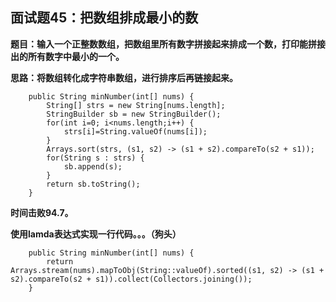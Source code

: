## 面试题45：把数组排成最小的数
**题目：输入一个正整数数组，把数组里所有数字拼接起来排成一个数，打印能拼接出的所有数字中最小的一个。**

**思路：将数组转化成字符串数组，进行排序后再链接起来。**
```
	public String minNumber(int[] nums) {
        String[] strs = new String[nums.length];
		StringBuilder sb = new StringBuilder();
		for(int i=0; i<nums.length;i++) {
			strs[i]=String.valueOf(nums[i]);
		}
		Arrays.sort(strs, (s1, s2) -> (s1 + s2).compareTo(s2 + s1));
		for(String s : strs) {
			sb.append(s);
		}
		return sb.toString();
    }
```
**时间击败94.7。**

**使用lamda表达式实现一行代码。。。（狗头）**
```
	public String minNumber(int[] nums) {
		return Arrays.stream(nums).mapToObj(String::valueOf).sorted((s1, s2) -> (s1 + s2).compareTo(s2 + s1)).collect(Collectors.joining());
	}
```